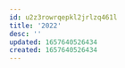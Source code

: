 ```yaml
---
id: u2z3rowrqepkl2jrlzq461l
title: '2022'
desc: ''
updated: 1657640526434
created: 1657640526434
---
```


